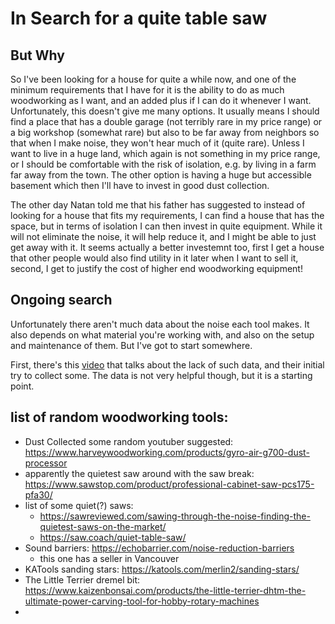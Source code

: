 # **In Search for a quite table saw**

## **But Why**
So I've been looking for a house for quite a while now, and one of the minimum requirements that I have for it is the ability to do as much woodworking as I want, and an added plus if I can do it whenever I want. Unfortunately, this doesn't give me many options. It usually means I should find a place that has a double garage (not terribly rare in my price range) or a big workshop (somewhat rare) but also to be far away from neighbors so that when I make noise, they won't hear much of it (quite rare). Unless I want to live in a huge land, which again is not something in my price range, or I should be comfortable with the risk of isolation, e.g. by living in a farm far away from the town. The other option is having a huge but accessible basement which then I'll have to invest in good dust collection.

The other day Natan told me that his father has suggested to instead of looking for a house that fits my requirements, I can find a house that has the space, but in terms of isolation I can then invest in quite equipment. While it will not eliminate the noise, it will help reduce it, and I might be able to just get away with it. It seems actually a better investemnt too, first I get a house that other people would also find utility in it later when I want to sell it, second, I get to justify the cost of higher end woodworking equipment!

## **Ongoing search**
Unfortunately there aren't much data about the noise each tool makes. It also depends on what material you're working with, and also on the setup and maintenance of them. But I've got to start somewhere.

First, there's this [video](https://www.youtube.com/watch?v=r5ec6hsEnL4) that talks about the lack of such data, and their initial try to collect some. The data is not very helpful though, but it is a starting point.

## list of random woodworking tools:
- Dust Collected some random youtuber suggested: https://www.harveywoodworking.com/products/gyro-air-g700-dust-processor
- apparently the quietest saw around with the saw break: https://www.sawstop.com/product/professional-cabinet-saw-pcs175-pfa30/
- list of some quiet(?) saws:
    - https://sawreviewed.com/sawing-through-the-noise-finding-the-quietest-saws-on-the-market/
    - https://saw.coach/quiet-table-saw/
- Sound barriers: https://echobarrier.com/noise-reduction-barriers
  - this one has a seller in Vancouver
- KATools sanding stars: https://katools.com/merlin2/sanding-stars/
- The Little Terrier dremel bit: https://www.kaizenbonsai.com/products/the-little-terrier-dhtm-the-ultimate-power-carving-tool-for-hobby-rotary-machines
- 

